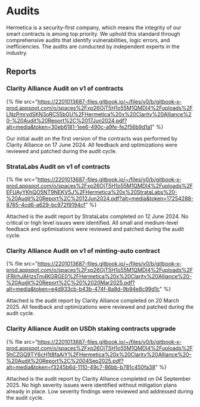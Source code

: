 # Audits

Hermetica is a security-first company, which means the integrity of our smart contracts is among top priority. We uphold this standard through comprehensive audits that identify vulnerabilities, logic errors, and inefficiencies. The audits are conducted by independent experts in the industry.

## Reports

### Clarity Alliance Audit on v1 of contracts

{% file src="<https://2201013687-files.gitbook.io/~/files/v0/b/gitbook-x-prod.appspot.com/o/spaces%2Fxp26OjT5H1o55M1QMDI4%2Fuploads%2FLNzPmrvdSKN3oRC55bGU%2FHermetica%20x%20Clarity%20Alliance%20-%20Audit%20Report%2C%2017Jun2024.pdf?alt=media&token=30eb6181-1ee6-490c-a9fe-fe2f56b9d1a1>" %}

Our initial audit on the first version of the contracts was performed by Clarity Alliance on 17 June 2024. All feedback and optimizations were reviewed and patched during the audit cycle.

### StrataLabs Audit on v1 of contracts

{% file src="<https://2201013687-files.gitbook.io/~/files/v0/b/gitbook-x-prod.appspot.com/o/spaces%2Fxp26OjT5H1o55M1QMDI4%2Fuploads%2FEFUAyYKhQO5NT9NEKV5J%2FHermetica%20x%20StrataLabs%20-%20Audit%20Report%2C%2012Jun2024.pdf?alt=media&token=17254288-8765-4cd6-a629-bc972f9194cf>" %}

Attached is the audit report by StrataLabs completed on 12 June 2024. No critical or high level issues were identified. All small and medium-level feedback and optimisations were reviewed and patched during the audit cycle.

### Clarity Alliance Audit on v1 of minting-auto contract

{% file src="<https://2201013687-files.gitbook.io/~/files/v0/b/gitbook-x-prod.appspot.com/o/spaces%2Fxp26OjT5H1o55M1QMDI4%2Fuploads%2FiFRIrhJAHzsTm4KGRGE0%2FHermetica%20x%20Clarity%20Alliance%20-%20Audit%20Report%2C%20%2020Mar2025.pdf?alt=media&token=e4d933cb-b43b-474f-8a8d-9b94e8c99d1c>" %}

Attached is the audit report by Clarity Alliance completed on 20 March 2025. All feedback and optimizations were reviewed and patched during the audit cycle.

### Clarity Alliance Audit on USDh staking contracts upgrade

{% file src="<https://2201013687-files.gitbook.io/~/files/v0/b/gitbook-x-prod.appspot.com/o/spaces%2Fxp26OjT5H1o55M1QMDI4%2Fuploads%2F5hCZGQ9TY6cH1t8faAiY%2FHermetica%20x%20Clarity%20Alliance%20-%20Audit%20Report%2C%2004Sep2025.pdf?alt=media&token=f3245b6d-1110-49c7-86bb-b781c450fa38>" %}

Attached is the audit report by Clarity Alliance completed on 04 September 2025. No high severity issues were identified without mitigation plans already in place. Low severity findings were reviewed and addressed during the audit cycle.
